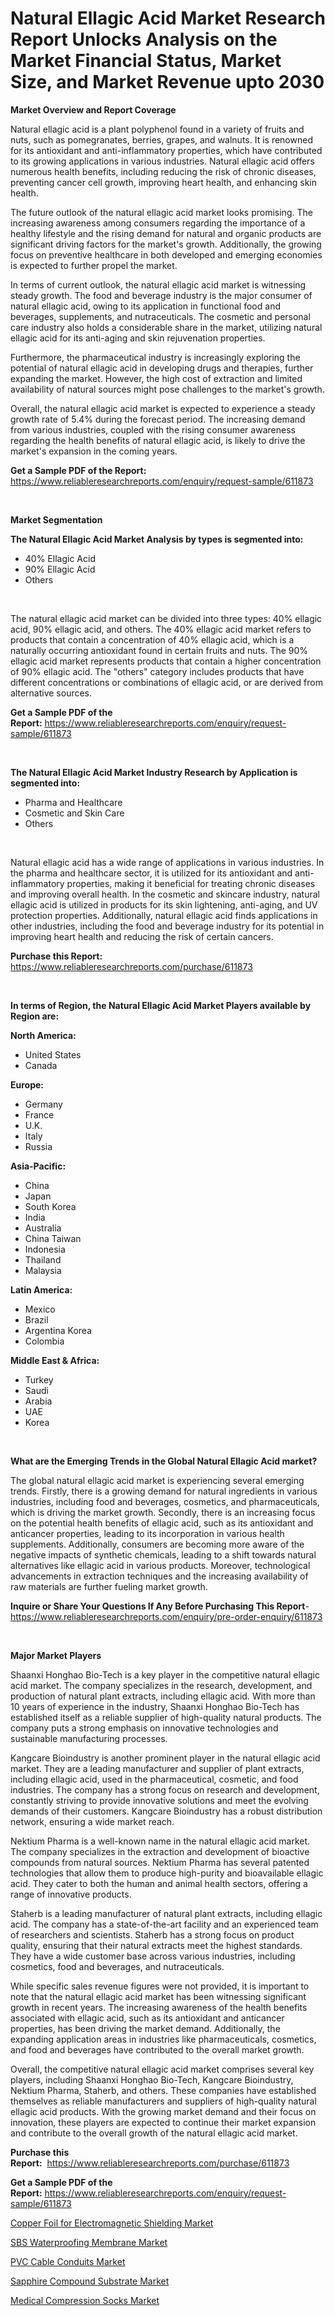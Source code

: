 <p><h1>Natural Ellagic Acid Market Research Report Unlocks Analysis on the Market Financial Status, Market Size, and Market Revenue upto 2030</h1></p><p><strong>Market Overview and Report Coverage</strong></p>
<p><p>Natural ellagic acid is a plant polyphenol found in a variety of fruits and nuts, such as pomegranates, berries, grapes, and walnuts. It is renowned for its antioxidant and anti-inflammatory properties, which have contributed to its growing applications in various industries. Natural ellagic acid offers numerous health benefits, including reducing the risk of chronic diseases, preventing cancer cell growth, improving heart health, and enhancing skin health.</p><p>The future outlook of the natural ellagic acid market looks promising. The increasing awareness among consumers regarding the importance of a healthy lifestyle and the rising demand for natural and organic products are significant driving factors for the market's growth. Additionally, the growing focus on preventive healthcare in both developed and emerging economies is expected to further propel the market.</p><p>In terms of current outlook, the natural ellagic acid market is witnessing steady growth. The food and beverage industry is the major consumer of natural ellagic acid, owing to its application in functional food and beverages, supplements, and nutraceuticals. The cosmetic and personal care industry also holds a considerable share in the market, utilizing natural ellagic acid for its anti-aging and skin rejuvenation properties.</p><p>Furthermore, the pharmaceutical industry is increasingly exploring the potential of natural ellagic acid in developing drugs and therapies, further expanding the market. However, the high cost of extraction and limited availability of natural sources might pose challenges to the market's growth.</p><p>Overall, the natural ellagic acid market is expected to experience a steady growth rate of 5.4% during the forecast period. The increasing demand from various industries, coupled with the rising consumer awareness regarding the health benefits of natural ellagic acid, is likely to drive the market's expansion in the coming years.</p></p>
<p><strong>Get a Sample PDF of the Report:</strong> <a href="https://www.reliableresearchreports.com/enquiry/request-sample/611873">https://www.reliableresearchreports.com/enquiry/request-sample/611873</a></p>
<p>&nbsp;</p>
<p><strong>Market Segmentation</strong></p>
<p><strong>The Natural Ellagic Acid Market Analysis by types is segmented into:</strong></p>
<p><ul><li>40% Ellagic Acid</li><li>90% Ellagic Acid</li><li>Others</li></ul></p>
<p>&nbsp;</p>
<p><p>The natural ellagic acid market can be divided into three types: 40% ellagic acid, 90% ellagic acid, and others. The 40% ellagic acid market refers to products that contain a concentration of 40% ellagic acid, which is a naturally occurring antioxidant found in certain fruits and nuts. The 90% ellagic acid market represents products that contain a higher concentration of 90% ellagic acid. The "others" category includes products that have different concentrations or combinations of ellagic acid, or are derived from alternative sources.</p></p>
<p><strong>Get a Sample PDF of the Report:</strong>&nbsp;<a href="https://www.reliableresearchreports.com/enquiry/request-sample/611873">https://www.reliableresearchreports.com/enquiry/request-sample/611873</a></p>
<p>&nbsp;</p>
<p><strong>The Natural Ellagic Acid Market Industry Research by Application is segmented into:</strong></p>
<p><ul><li>Pharma and Healthcare</li><li>Cosmetic and Skin Care</li><li>Others</li></ul></p>
<p>&nbsp;</p>
<p><p>Natural ellagic acid has a wide range of applications in various industries. In the pharma and healthcare sector, it is utilized for its antioxidant and anti-inflammatory properties, making it beneficial for treating chronic diseases and improving overall health. In the cosmetic and skincare industry, natural ellagic acid is utilized in products for its skin lightening, anti-aging, and UV protection properties. Additionally, natural ellagic acid finds applications in other industries, including the food and beverage industry for its potential in improving heart health and reducing the risk of certain cancers.</p></p>
<p><strong>Purchase this Report:</strong>&nbsp; <a href="https://www.reliableresearchreports.com/purchase/611873">https://www.reliableresearchreports.com/purchase/611873</a></p>
<p>&nbsp;</p>
<p><strong>In terms of Region, the Natural Ellagic Acid Market Players available by Region are:</strong></p>
<p>
    <p> <strong> North America: </strong>
        <ul>
            <li>United States</li>
            <li>Canada</li>
        </ul>
        </p> 
    <p> <strong> Europe: </strong>
        <ul>
            <li>Germany</li>
            <li>France</li>
            <li>U.K.</li>
            <li>Italy</li>
            <li>Russia</li>
        </ul>
        </p> 
    <p> <strong> Asia-Pacific: </strong>
        <ul>
            <li>China</li>
            <li>Japan</li>
            <li>South Korea</li>
            <li>India</li>
            <li>Australia</li>
            <li>China Taiwan</li>
            <li>Indonesia</li>
            <li>Thailand</li>
            <li>Malaysia</li>
        </ul>
        </p> 
    <p> <strong> Latin America: </strong>
        <ul>
            <li>Mexico</li>
            <li>Brazil</li>
            <li>Argentina Korea</li>
            <li>Colombia</li>
        </ul>
        </p> 
    <p> <strong> Middle East & Africa: </strong>
        <ul>
            <li>Turkey</li>
            <li>Saudi</li>
            <li>Arabia</li>
            <li>UAE</li>
            <li>Korea</li>
        </ul>
    </p>
    </p>
<p>&nbsp;</p>
<p><strong>What are the Emerging Trends in the Global Natural Ellagic Acid market?</strong></p>
<p><p>The global natural ellagic acid market is experiencing several emerging trends. Firstly, there is a growing demand for natural ingredients in various industries, including food and beverages, cosmetics, and pharmaceuticals, which is driving the market growth. Secondly, there is an increasing focus on the potential health benefits of ellagic acid, such as its antioxidant and anticancer properties, leading to its incorporation in various health supplements. Additionally, consumers are becoming more aware of the negative impacts of synthetic chemicals, leading to a shift towards natural alternatives like ellagic acid in various products. Moreover, technological advancements in extraction techniques and the increasing availability of raw materials are further fueling market growth.</p></p>
<p><strong>Inquire or Share Your Questions If Any Before Purchasing This Report</strong>- <a href="https://www.reliableresearchreports.com/enquiry/pre-order-enquiry/611873">https://www.reliableresearchreports.com/enquiry/pre-order-enquiry/611873</a></p>
<p>&nbsp;</p>
<p><strong>Major Market Players</strong></p>
<p><p>Shaanxi Honghao Bio-Tech is a key player in the competitive natural ellagic acid market. The company specializes in the research, development, and production of natural plant extracts, including ellagic acid. With more than 10 years of experience in the industry, Shaanxi Honghao Bio-Tech has established itself as a reliable supplier of high-quality natural products. The company puts a strong emphasis on innovative technologies and sustainable manufacturing processes.</p><p>Kangcare Bioindustry is another prominent player in the natural ellagic acid market. They are a leading manufacturer and supplier of plant extracts, including ellagic acid, used in the pharmaceutical, cosmetic, and food industries. The company has a strong focus on research and development, constantly striving to provide innovative solutions and meet the evolving demands of their customers. Kangcare Bioindustry has a robust distribution network, ensuring a wide market reach.</p><p>Nektium Pharma is a well-known name in the natural ellagic acid market. The company specializes in the extraction and development of bioactive compounds from natural sources. Nektium Pharma has several patented technologies that allow them to produce high-purity and bioavailable ellagic acid. They cater to both the human and animal health sectors, offering a range of innovative products.</p><p>Staherb is a leading manufacturer of natural plant extracts, including ellagic acid. The company has a state-of-the-art facility and an experienced team of researchers and scientists. Staherb has a strong focus on product quality, ensuring that their natural extracts meet the highest standards. They have a wide customer base across various industries, including cosmetics, food and beverages, and nutraceuticals.</p><p>While specific sales revenue figures were not provided, it is important to note that the natural ellagic acid market has been witnessing significant growth in recent years. The increasing awareness of the health benefits associated with ellagic acid, such as its antioxidant and anticancer properties, has been driving the market demand. Additionally, the expanding application areas in industries like pharmaceuticals, cosmetics, and food and beverages have contributed to the overall market growth.</p><p>Overall, the competitive natural ellagic acid market comprises several key players, including Shaanxi Honghao Bio-Tech, Kangcare Bioindustry, Nektium Pharma, Staherb, and others. These companies have established themselves as reliable manufacturers and suppliers of high-quality natural ellagic acid products. With the growing market demand and their focus on innovation, these players are expected to continue their market expansion and contribute to the overall growth of the natural ellagic acid market.</p></p>
<p><strong>Purchase this Report:</strong>&nbsp;&nbsp;<a href="https://www.reliableresearchreports.com/purchase/611873">https://www.reliableresearchreports.com/purchase/611873</a></p>
<p></p>
<p><strong>Get a Sample PDF of the Report:</strong>&nbsp;<a href="https://www.reliableresearchreports.com/enquiry/request-sample/611873">https://www.reliableresearchreports.com/enquiry/request-sample/611873</a></p>
<p><p><a href="https://www.linkedin.com/pulse/decoding-copper-foil-electromagnetic-shielding-market-deep/">Copper Foil for Electromagnetic Shielding Market</a></p><p><a href="https://medium.com/@skylargrant2023/sbs-waterproofing-membrane-market-size-growth-forecast-2023-2030-82d3eb256463">SBS Waterproofing Membrane Market</a></p><p><a href="https://www.linkedin.com/pulse/pvc-cable-conduits-market-insights-players-forecast-till-2030/">PVC Cable Conduits Market</a></p><p><a href="https://www.linkedin.com/pulse/sapphire-compound-substrate-market-research-report-unlocks/">Sapphire Compound Substrate Market</a></p><p><a href="https://medium.com/@bobbyrobinson56/medical-compression-socks-market-size-growth-forecast-2023-2030-9f83a5e02db8">Medical Compression Socks Market</a></p></p>